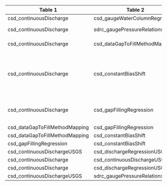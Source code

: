 |Table 1|Table 2|Join by field(s)|
|------------------------|------------------------|-------------------------------|
csd_continuousDischarge|csd_gaugeWaterColumnRegression|regressionID
csd_continuousDischarge|sdrc_gaugePressureRelationship|Not fully automatable: Join by regressionID and endDate truncated to YYYY-MM-DD HH:MM (without seconds)
csd_continuousDischarge|csd_dataGapToFillMethodMapping|Not fully automatable: Join by matching endDate in Table 1 to record date range (from startDate to endDate) in Table 2
csd_continuousDischarge|csd_constantBiasShift|Not fully automatable: if csd_continuousDischarge:dischargeCorrectedShiftPre\\|dischargeCorrectedShiftPost = 1 and csd_constantBiasShift:gapFilledDataStream = continousDischarge, join by matching endDate in Table 1 to record date range (from startDate to endDate) in Table 2; if csd_continuousDischarge:waterColumnHeightCorrectedShiftPre\\|waterColumnHeightCorrectedShiftPost = 1 and csd_constantBiasShift:gapFilledDataStream = waterColumnHeight, join by matching endDate in Table 1 to record date range (from startDate to endDate) in Table 2
csd_continuousDischarge|csd_gapFillingRegression|Not fully automatable: if csd_continuousDischarge:dischargeGapFilledUSGS = 1 and csd_gapFillingRegression:gapFilledDataStream = continousDischarge, join by matching endDate in Table 1 to record date range (from startDate to endDate) in Table 2; if csd_continuousDischarge:waterColumnHeightGapFilledTransducer|waterColumnHeightGapFilledConductivity = 1 and csd_gapFillingRegression:gapFilledDataStream = waterColumnHeight, join by matching endDate in Table 1 to record date range (from startDate to endDate) in Table 2
csd_dataGapToFillMethodMapping|csd_gapFillingRegression|gapFillRegressionID
csd_dataGapToFillMethodMapping|csd_constantBiasShift|Join not recommended, see User Guide
csd_gapFillingRegression|csd_constantBiasShift|Join not recommended, see User Guide
csd_continuousDischargeUSGS|csd_dischargeRegressionUSGS|usgsDischargeRegID
csd_continuousDischarge|csd_continuousDischargeUSGS|Join not recommended, see User Guide
csd_continuousDischarge|csd_dischargeRegressionUSGS|Join not recommended, see User Guide
csd_continuousDischargeUSGS|sdrc_gaugePressureRelationship|Join not recommended, see User Guide
